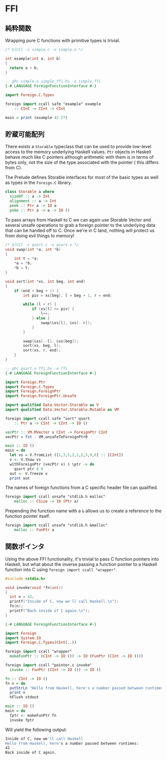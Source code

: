 # FFI

## 純粋関数

Wrapping pure C functions with primitive types is trivial.

```cpp
/* $(CC) -c simple.c -o simple.o */

int example(int a, int b)
{
  return a + b;
}
```

```haskell
-- ghc simple.o simple_ffi.hs -o simple_ffi
{-# LANGUAGE ForeignFunctionInterface #-}

import Foreign.C.Types

foreign import ccall safe "example" example
    :: CInt -> CInt -> CInt

main = print (example 42 27)
```

## 貯蔵可能配列

There exists a ``Storable`` typeclass that can be used to provide low-level
access to the memory underlying Haskell values. ``Ptr`` objects in Haskell
behave much like C pointers although arithmetic with them is in terms of bytes
only, not the size of the type associated with the pointer ( this differs from
C).

The Prelude defines Storable interfaces for most of the basic types as well as
types in the ``Foreign.C`` library.

```haskell
class Storable a where
  sizeOf :: a -> Int
  alignment :: a -> Int
  peek :: Ptr a -> IO a
  poke :: Ptr a -> a -> IO ()
```

To pass arrays from Haskell to C we can again use Storable Vector and several
unsafe operations to grab a foreign pointer to the underlying data that can be
handed off to C. Once we're in C land, nothing will protect us from doing evil
things to memory!

```cpp
/* $(CC) -c qsort.c -o qsort.o */
void swap(int *a, int *b)
{
    int t = *a;
    *a = *b;
    *b = t;
}

void sort(int *xs, int beg, int end)
{
    if (end > beg + 1) {
        int piv = xs[beg], l = beg + 1, r = end;

        while (l < r) {
            if (xs[l] <= piv) {
                l++;
            } else {
                swap(&xs[l], &xs[--r]);
            }
        }

        swap(&xs[--l], &xs[beg]);
        sort(xs, beg, l);
        sort(xs, r, end);
    }
}
```

```haskell
-- ghc qsort.o ffi.hs -o ffi
{-# LANGUAGE ForeignFunctionInterface #-}

import Foreign.Ptr
import Foreign.C.Types
import Foreign.ForeignPtr
import Foreign.ForeignPtr.Unsafe

import qualified Data.Vector.Storable as V
import qualified Data.Vector.Storable.Mutable as VM

foreign import ccall safe "sort" qsort
    :: Ptr a -> CInt -> CInt -> IO ()

vecPtr :: VM.MVector s CInt -> ForeignPtr CInt
vecPtr = fst . VM.unsafeToForeignPtr0

main :: IO ()
main = do
  let vs = V.fromList ([1,3,5,2,1,2,5,9,6] :: [CInt])
  v <- V.thaw vs
  withForeignPtr (vecPtr v) $ \ptr -> do
    qsort ptr 0 9
  out <- V.freeze v
  print out
```

The names of foreign functions from a C specific header file can qualified.

```haskell
foreign import ccall unsafe "stdlib.h malloc"
    malloc :: CSize -> IO (Ptr a)
```

Prepending the function name with a ``&`` allows us to create a reference to the
function pointer itself.

```haskell
foreign import ccall unsafe "stdlib.h &malloc"
    malloc :: FunPtr a
```

## 関数ポインタ

Using the above FFI functionality, it's trivial to pass C function pointers into
Haskell, but what about the inverse passing a function pointer to a Haskell
function into C using ``foreign import ccall "wrapper"``.

```cpp
#include <stdio.h>

void invoke(void *fn(int))
{
  int n = 42;
  printf("Inside of C, now we'll call Haskell.\n");
  fn(n);
  printf("Back inside of C again.\n");
}
```

```haskell
{-# LANGUAGE ForeignFunctionInterface #-}

import Foreign
import System.IO
import Foreign.C.Types(CInt(..))

foreign import ccall "wrapper"
  makeFunPtr :: (CInt -> IO ()) -> IO (FunPtr (CInt -> IO ()))

foreign import ccall "pointer.c invoke"
  invoke :: FunPtr (CInt -> IO ()) -> IO ()

fn :: CInt -> IO ()
fn n = do
  putStrLn "Hello from Haskell, here's a number passed between runtimes:"
  print n
  hFlush stdout

main :: IO ()
main = do
  fptr <- makeFunPtr fn
  invoke fptr
```

Will yield the following output:

```bash
Inside of C, now we'll call Haskell
Hello from Haskell, here's a number passed between runtimes:
42
Back inside of C again.
```
